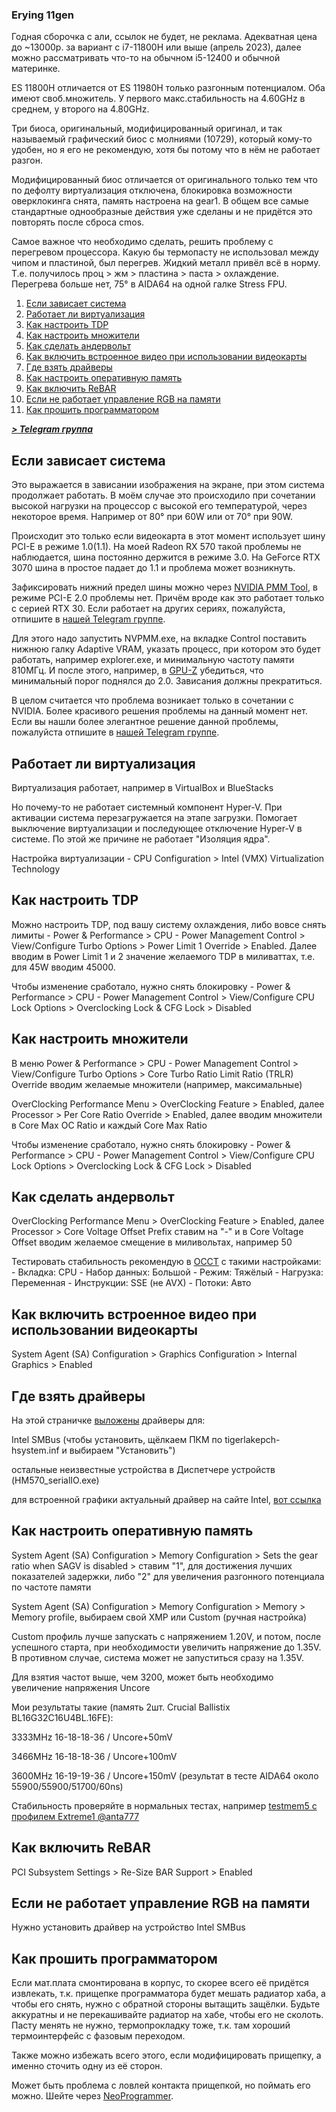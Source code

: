 ### Erying 11gen

Годная сборочка с али, ссылок не будет, не реклама. Адекватная цена до ~13000р. за вариант с i7-11800H или выше (апрель 2023), далее можно рассматривать что-то на обычном i5-12400 и обычной материнке.

ES 11800H отличается от ES 11980H только разгонным потенциалом. Оба имеют своб.множитель. У первого макс.стабильность на 4.60GHz в среднем, у второго на 4.80GHz.

Три биоса, оригинальный, модифицированный оригинал, и так называемый графический биос с молниями (10729), который кому-то удобен, но я его не рекомендую, хотя бы потому что в нём не работает разгон.

Модифицированный биос отличается от оригинального только тем что по дефолту виртуализация отключена, блокировка возможности оверклокинга снята, память настроена на gear1. В общем все самые стандартные однообразные действия уже сделаны и не придётся это повторять после сброса cmos.

Самое важное что необходимо сделать, решить проблему с перегревом процессора. Какую бы термопасту не использовал между чипом и пластиной, был перегрев. Жидкий металл привёл всё в норму. Т.е. получилось проц > жм > пластина > паста > охлаждение. Перегрева больше нет, 75° в AIDA64 на одной галке Stress FPU.

1. [Если зависает система](#Если-зависает-система)
2. [Работает ли виртуализация](#Работает-ли-виртуализация)
3. [Как настроить TDP](#Как-настроить-TDP)
4. [Как настроить множители](#Как-настроить-множители)
5. [Как сделать андервольт](#Как-сделать-андервольт)
6. [Как включить встроенное видео при использовании видеокарты](#Как-включить-встроенное-видео-при-использовании-видеокарты)
7. [Где взять драйверы](#Где-взять-драйверы)
8. [Как настроить оперативную память](#Как-настроить-оперативную-память)
9. [Как включить ReBAR](#Как-включить-ReBAR)
10. [Если не работает управление RGB на памяти](#Если-не-работает-управление-RGB-на-памяти)
11. [Как прошить программатором](#Как-прошить-программатором)

***[> Telegram группа](https://t.me/russian_xeon_community)***

## Если зависает система

Это выражается в зависании изображения на экране, при этом система продолжает работать. В моём случае это происходило при сочетании высокой нагрузки на процессор с высокой его температурой, через некоторое время. Например от 80° при 60W или от 70° при 90W.

Происходит это только если видеокарта в этот момент использует шину PCI-E в режиме 1.0(1.1). На моей Radeon RX 570 такой проблемы не наблюдается, шина постоянно держится в режиме 3.0. На GeForce RTX 3070 шина в простое падает до 1.1 и проблема может возникнуть.

Зафиксировать нижний предел шины можно через [NVIDIA PMM Tool](https://github.com/Koshak1013/HuananzhiX99_BIOS_mods/blob/master/Erying%2011gen/NVIDIA_PMM_Tool_v2.5.0.120_20230427.zip), в режиме PCI-E 2.0 проблемы нет. Причём вроде как это работает только с серией RTX 30. Если работает на других сериях, пожалуйста, отпишите в [нашей Telegram группе](https://t.me/russian_xeon_community).

Для этого надо запустить NVPMM.exe, на вкладке Control поставить нижнюю галку Adaptive VRAM, указать процесс, при котором это будет работать, например explorer.exe, и минимальную частоту памяти 810МГц. И после этого, например, в [GPU-Z](https://www.techpowerup.com/download/techpowerup-gpu-z/) убедиться, что минимальный порог поднялся до 2.0. Зависания должны прекратиться.

В целом считается что проблема возникает только в сочетании с NVIDIA. Более красивого решения проблемы на данный момент нет. Если вы нашли более элегантное решение данной проблемы, пожалуйста отпишите в [нашей Telegram группе](https://t.me/russian_xeon_community).

## Работает ли виртуализация

Виртуализация работает, например в VirtualBox и BlueStacks

Но почему-то не работает системный компонент Hyper-V. При активации система перезагружается на этапе загрузки. Помогает выключение виртуализации и последующее отключение Hyper-V в системе. По этой же причине не работает "Изоляция ядра".

Настройка виртуализации - CPU Configuration > Intel (VMX) Virtualization Technology

## Как настроить TDP

Можно настроить TDP, под вашу систему охлаждения, либо вовсе снять лимиты - Power & Performance > CPU - Power Management Control > View/Configure Turbo Options > Power Limit 1 Override > Enabled. Далее вводим в Power Limit 1 и 2 значение желаемого TDP в миливаттах, т.е. для 45W вводим 45000.

Чтобы изменение сработало, нужно снять блокировку - Power & Performance > CPU - Power Management Control > View/Configure CPU Lock Options > Overclocking Lock & CFG Lock > Disabled

## Как настроить множители

В меню Power & Performance > CPU - Power Management Control > View/Configure Turbo Options > Core Turbo Ratio Limit Ratio (TRLR) Override вводим желаемые множители (например, максимальные)

OverClocking Performance Menu > OverClocking Feature > Enabled, далее Processor > Per Core Ratio Override > Enabled, далее вводим множители в Core Max OC Ratio и каждый Core Max Ratio

Чтобы изменение сработало, нужно снять блокировку - Power & Performance > CPU - Power Management Control > View/Configure CPU Lock Options > Overclocking Lock & CFG Lock > Disabled

## Как сделать андервольт

OverClocking Performance Menu > OverClocking Feature > Enabled, далее Processor > Core Voltage Offset Prefix ставим на "-" и в Core Voltage Offset вводим желаемое смещение в миливольтах, например 50

Тестировать стабильность рекомендую в [OCCT](https://www.ocbase.com/) с такими настройками:
    - Вкладка: CPU
    - Набор данных: Большой
    - Режим: Тяжёлый
    - Нагрузка: Переменная
    - Инструкции: SSE (не AVX)
    - Потоки: Авто

## Как включить встроенное видео при использовании видеокарты

System Agent (SA) Configuration > Graphics Configuration > Internal Graphics > Enabled

## Где взять драйверы

На этой страничке [выложены](https://github.com/Koshak1013/HuananzhiX99_BIOS_mods/blob/master/Erying%2011gen/drivers_erying11gen.zip) драйверы для:

Intel SMBus (чтобы установить, щёлкаем ПКМ по tigerlakepch-hsystem.inf и выбираем "Установить")

остальные неизвестные устройства в Диспетчере устройств (HM570_serialIO.exe)

для встроенной графики актуальный драйвер на сайте Intel, [вот ссылка](https://www.intel.ru/content/www/ru/ru/download/726609/intel-arc-iris-xe-graphics-whql-windows.html)

## Как настроить оперативную память

System Agent (SA) Configuration > Memory Configuration > Sets the gear ratio when SAGV is disabled > ставим "1", для достижения лучших показателей задержки, либо "2" для увеличения разгонного потенциала по частоте памяти

System Agent (SA) Configuration > Memory Configuration > Memory > Memory profile, выбираем свой XMP или Custom (ручная настройка)

Custom профиль лучше запускать с напряжением 1.20V, и потом, после успешного старта, при необходимости увеличить напряжение до 1.35V. В противном случае, система может не запуститься сразу на 1.35V.

Для взятия частот выше, чем 3200, может быть необходимо увеличение напряжения Uncore

Мои результаты такие (память 2шт. Crucial Ballistix BL16G32C16U4BL.16FE):

3333MHz 16-18-18-36 / Uncore+50mV

3466MHz 16-18-18-36 / Uncore+100mV

3600MHz 16-19-19-36 / Uncore+150mV (результат в тесте AIDA64 около 55900/55900/51700/60ns)

Стабильность проверяйте в нормальных тестах, например [testmem5 с профилем Extreme1 @anta777](https://github.com/Koshak1013/HuananzhiX99_BIOS_mods/blob/master/TM5.zip)

## Как включить ReBAR

PCI Subsystem Settings > Re-Size BAR Support > Enabled

## Если не работает управление RGB на памяти

Нужно установить драйвер на устройство Intel SMBus

## Как прошить программатором

Если мат.плата смонтирована в корпус, то скорее всего её придётся извлекать, т.к. прищепке программатора будет мешать радиатор хаба, а чтобы его снять, нужно с обратной стороны вытащить защёлки. Будьте аккуратны и не перекашивайте радиатор на хабе, чтобы его не сколоть. Пасту менять не нужно, термопрокладку тоже, т.к. там хороший термоинтерфейс с фазовым переходом.

Также можно избежать всего этого, если модифицировать прищепку, а именно сточить одну из её сторон.

Может быть проблема с ловлей контакта прищепкой, но поймать его можно. Шейте через [NeoProgrammer](https://github.com/Koshak1013/HuananzhiX99_BIOS_mods/blob/master/NeoProgrammer_2.2.0.10.zip).